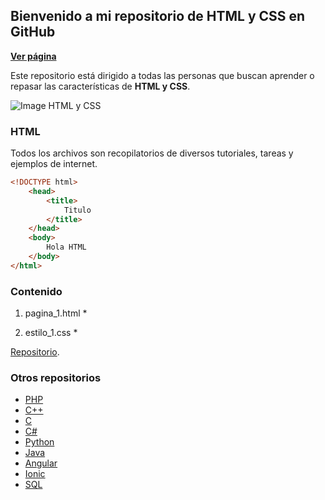## Bienvenido a mi repositorio de HTML y CSS en GitHub

**[Ver página](https://diegoalex24.github.io/HTML-CSS-examples)**

Este repositorio está dirigido a todas las personas que buscan aprender o repasar las características de **HTML y CSS**.

![Image HTML y CSS](https://raw.githubusercontent.com/diegoAlex24/HTML-CSS-examples/master/html-css-logo.png)

### HTML
Todos los archivos son recopilatorios de diversos tutoriales, tareas y ejemplos de internet.

```html
<!DOCTYPE html>
    <head>
        <title>
            Titulo
        </title>
    </head>
	<body>
        Hola HTML
    </body>
</html>
```

### Contenido

1. pagina_1.html
    * 

2. estilo_1.css
    * 

[Repositorio](https://github.com/diegoAlex24/HTML-CSS-examples).

### Otros repositorios
* [PHP](https://diegoalex24.github.io/PHP-examples)
* [C++](https://diegoalex24.github.io/C-Plus-Plus-examples)
* [C](https://diegoalex24.github.io/C-examples)
* [C#](https://diegoalex24.github.io/C-Sharp-examples)
* [Python](https://diegoalex24.github.io/Python-examples)
* [Java](https://diegoalex24.github.io/Java-examples)
* [Angular](https://diegoalex24.github.io/Angular-examples)
* [Ionic](https://diegoalex24.github.io/Ionic-examples)
* [SQL](https://diegoalex24.github.io/SQL-examples)
